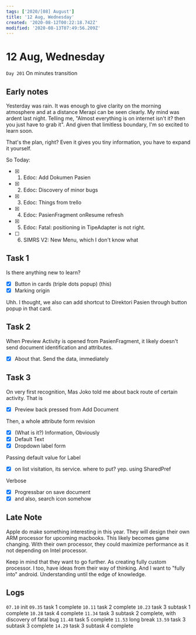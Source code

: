 ```yaml
---
tags: ['2020/[08] August']
title: '12 Aug, Wednesday'
created: '2020-08-12T00:22:18.742Z'
modified: '2020-08-13T07:49:56.209Z'
---
```


# 12 Aug, Wednesday

`Day 201` On minutes transition

## Early notes
Yesterday was rain. It was enough to give clarity on the morning atmosphere and at a distance Merapi can be seen clearly. My mind was ardent last night. Telling me, "Almost everything is on internet isn't it? then you just have to grab it". And given that limitless boundary, I'm so excited to learn soon.

That's the plan, right? Even it gives you tiny information, you have to expand it yourself. 

So Today:

- [x] 1. Edoc: Add Dokumen Pasien
- [x] 2. Edoc: Discovery of minor bugs
- [x] 3. Edoc: Things from trello
- [x] 4. Edoc: PasienFragment onResume refresh
- [x] 5. Edoc: Fatal: positioning in TipeAdapter is not right. 
- [ ] 6. SIMRS V2: New Menu, which I don't know what


## Task 1 
Is there anything new to learn?
- [x] Button in cards (triple dots popup) (this)
- [x] Marking origin

Uhh. I thought, we also can add shortcut to Direktori Pasien through button popup in that card. 

## Task 2
When Preview Activity is opened from PasienFragment, it likely doesn't send document identification and attributes. 
- [x] About that. Send the data, immediately

## Task 3
On very first recognition, Mas Joko told me about back route of certain activity. That is
- [x] Preview back pressed from Add Document

Then, a whole attribute form revision
- [x] (What is it?) Information, Obviously
- [x] Default Text
- [x] Dropdown label form

Passing default value for Label
- [x] on list visitation, its service. where to put?
yep. using SharedPref

Verbose
- [x] Progressbar on save document
- [x] and also, search icon somehow

## Late Note
Apple do make something interesting in this year. They will design their own ARM processor for upcoming macbooks. This likely becomes game changing. With their own processor, they could maximize performance as it not depending on Intel processor. 

Keep in mind that they want to go further. As creating fully custom processor.
I too, have ideas from their way of thinking. And I want to "fully into" android. Understanding until the edge of knowledge.  

## Logs
`07.10` init
`09.35` task 1 complete
`10.11` task 2 complete
`10.23` task 3 subtask 1 complete
`10.28` task 4 complete
`11.34` task 3 subtask 2 complete, with discovery of fatal bug
`11.48` task 5 complete
`11.53` long break
`13.59` task 3 subtask 3 complete
`14.29` task 3 subtask 4 complete
